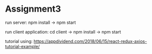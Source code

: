 # Assignment3
run server: npm install -> npm start

run client application: cd client -> npm install -> npm start

tutorial using: https://appdividend.com/2018/06/15/react-redux-axios-tutorial-example/
